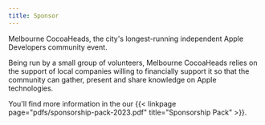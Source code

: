 ```yaml
---
title: Sponsor
---
```


Melbourne CocoaHeads, the city's longest-running independent Apple Developers community event.

Being run by a small group of volunteers, Melbourne CocoaHeads relies on the support of local companies willing to financially support it so that the community can gather, present and share knowledge on Apple technologies.

You'll find more information in the our {{< linkpage page="pdfs/sponsorship-pack-2023.pdf" title="Sponsorship Pack" >}}.